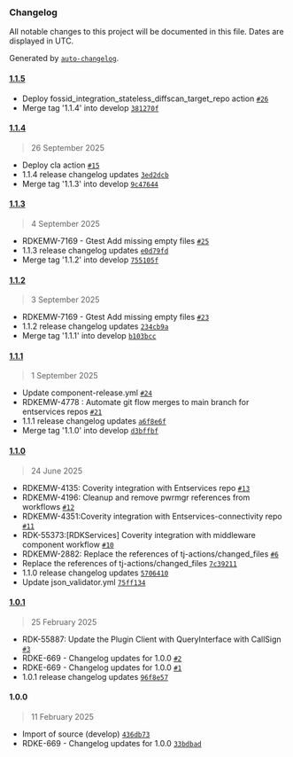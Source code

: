 ### Changelog

All notable changes to this project will be documented in this file. Dates are displayed in UTC.

Generated by [`auto-changelog`](https://github.com/CookPete/auto-changelog).

#### [1.1.5](https://github.com/rdkcentral/entservices-connectivity/compare/1.1.4...1.1.5)

- Deploy fossid_integration_stateless_diffscan_target_repo action [`#26`](https://github.com/rdkcentral/entservices-connectivity/pull/26)
- Merge tag '1.1.4' into develop [`381270f`](https://github.com/rdkcentral/entservices-connectivity/commit/381270fa213725c05d7ae263ef005d07fbbef32b)

#### [1.1.4](https://github.com/rdkcentral/entservices-connectivity/compare/1.1.3...1.1.4)

> 26 September 2025

- Deploy cla action [`#15`](https://github.com/rdkcentral/entservices-connectivity/pull/15)
- 1.1.4 release changelog updates [`3ed2dcb`](https://github.com/rdkcentral/entservices-connectivity/commit/3ed2dcbe652239fa6ca1a9b03f8258245bed29c9)
- Merge tag '1.1.3' into develop [`9c47644`](https://github.com/rdkcentral/entservices-connectivity/commit/9c476444e0dcd81fd25bff7829932866410d5cb9)

#### [1.1.3](https://github.com/rdkcentral/entservices-connectivity/compare/1.1.2...1.1.3)

> 4 September 2025

- RDKEMW-7169 - Gtest Add missing empty files [`#25`](https://github.com/rdkcentral/entservices-connectivity/pull/25)
- 1.1.3 release changelog updates [`e0d79fd`](https://github.com/rdkcentral/entservices-connectivity/commit/e0d79fd5c7b24c00cae6d27636ccf9a33d5f6925)
- Merge tag '1.1.2' into develop [`755105f`](https://github.com/rdkcentral/entservices-connectivity/commit/755105f05d0310ce0ba4d786786b2cfca6e11342)

#### [1.1.2](https://github.com/rdkcentral/entservices-connectivity/compare/1.1.1...1.1.2)

> 3 September 2025

- RDKEMW-7169 - Gtest Add missing empty files [`#23`](https://github.com/rdkcentral/entservices-connectivity/pull/23)
- 1.1.2 release changelog updates [`234cb9a`](https://github.com/rdkcentral/entservices-connectivity/commit/234cb9aa530e761a3943a8eec5ccdd8b148573e3)
- Merge tag '1.1.1' into develop [`b103bcc`](https://github.com/rdkcentral/entservices-connectivity/commit/b103bccdc3e4d93284e6824a698d8859ad02ae88)

#### [1.1.1](https://github.com/rdkcentral/entservices-connectivity/compare/1.1.0...1.1.1)

> 1 September 2025

- Update component-release.yml [`#24`](https://github.com/rdkcentral/entservices-connectivity/pull/24)
- RDKEMW-4778 : Automate git flow merges to main branch for entservices repos [`#21`](https://github.com/rdkcentral/entservices-connectivity/pull/21)
- 1.1.1 release changelog updates [`a6f8e6f`](https://github.com/rdkcentral/entservices-connectivity/commit/a6f8e6f0e3fbeaac02c5420104d1e86293040bd8)
- Merge tag '1.1.0' into develop [`d3bffbf`](https://github.com/rdkcentral/entservices-connectivity/commit/d3bffbf0fa14380fbf2d73e6b24dc23f1e730a7c)

#### [1.1.0](https://github.com/rdkcentral/entservices-connectivity/compare/1.0.1...1.1.0)

> 24 June 2025

- RDKEMW-4135: Coverity integration with Entservices repo [`#13`](https://github.com/rdkcentral/entservices-connectivity/pull/13)
- RDKEMW-4196: Cleanup and remove pwrmgr references from workflows [`#12`](https://github.com/rdkcentral/entservices-connectivity/pull/12)
- RDKEMW-4351:Coverity integration with Entservices-connectivity repo [`#11`](https://github.com/rdkcentral/entservices-connectivity/pull/11)
- RDK-55373:[RDKServices] Coverity integration with middleware component workflow [`#10`](https://github.com/rdkcentral/entservices-connectivity/pull/10)
- RDKEMW-2882: Replace the references of tj-actions/changed_files [`#6`](https://github.com/rdkcentral/entservices-connectivity/pull/6)
- Replace the references of tj-actions/changed_files [`7c39211`](https://github.com/rdkcentral/entservices-connectivity/commit/7c392112c2318e92946df2a07e7d44cb25587b2b)
- 1.1.0 release changelog updates [`5706410`](https://github.com/rdkcentral/entservices-connectivity/commit/5706410a2dbd4b507903c38df785f01c7a706716)
- Update json_validator.yml [`75ff134`](https://github.com/rdkcentral/entservices-connectivity/commit/75ff134d2beccf5787e81c0dca5d05dcb9785679)

#### [1.0.1](https://github.com/rdkcentral/entservices-connectivity/compare/1.0.0...1.0.1)

> 25 February 2025

- RDK-55887: Update the Plugin Client with QueryInterface with CallSign [`#3`](https://github.com/rdkcentral/entservices-connectivity/pull/3)
- RDKE-669 - Changelog updates for 1.0.0 [`#2`](https://github.com/rdkcentral/entservices-connectivity/pull/2)
- RDKE-669 - Changelog updates for 1.0.0 [`#1`](https://github.com/rdkcentral/entservices-connectivity/pull/1)
- 1.0.1 release changelog updates [`96f8e57`](https://github.com/rdkcentral/entservices-connectivity/commit/96f8e57142f42e10a502c93a096916c0c49d9e4d)

#### 1.0.0

> 11 February 2025

- Import of source (develop) [`436db73`](https://github.com/rdkcentral/entservices-connectivity/commit/436db737f4edcdc0ef0017dc3359dc689254a5e3)
- RDKE-669 - Changelog updates for 1.0.0 [`33bdbad`](https://github.com/rdkcentral/entservices-connectivity/commit/33bdbadf9d6a12d5f820a969dd8a5f5ef9895c95)
